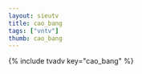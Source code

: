 ```yaml
--- 
layout: sieutv
title: cao_bang
tags: ["vntv"]
thumb: cao_bang
---
```

{% include tvadv key="cao_bang" %}
